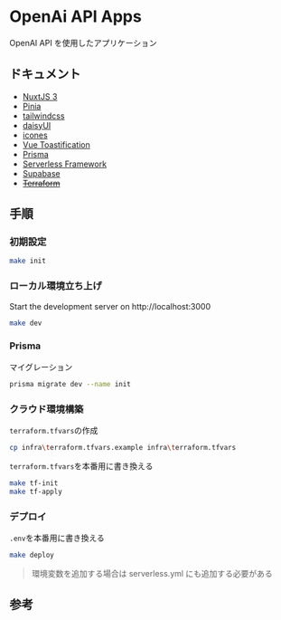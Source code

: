 # OpenAi API Apps

OpenAI API を使用したアプリケーション

## ドキュメント

-   [NuxtJS 3](https://nuxt.com/)
-   [Pinia](https://pinia.vuejs.org/core-concepts/)
-   [tailwindcss](https://tailwindcss.com/)
-   [daisyUI](https://daisyui.com/)
-   [icones](https://icones.js.org/)
-   [Vue Toastification](https://vue-toastification.maronato.dev/)
-   [Prisma](https://www.prisma.io/docs)
-   [Serverless Framework](https://www.serverless.com/)
-   [Supabase](https://app.supabase.com/project/xicccftxvthjqjbxhqnf)
-   ~~[Terraform](https://www.terraform.io/)~~

## 手順

### 初期設定

```bash
make init
```

### ローカル環境立ち上げ

Start the development server on http://localhost:3000

```bash
make dev
```

### Prisma

マイグレーション

```bash
prisma migrate dev --name init
```

### クラウド環境構築

`terraform.tfvars`の作成

```bash
cp infra\terraform.tfvars.example infra\terraform.tfvars
```

`terraform.tfvars`を本番用に書き換える

```bash
make tf-init
make tf-apply
```

### デプロイ

`.env`を本番用に書き換える

```bash
make deploy
```

> 環境変数を追加する場合は serverless.yml にも追加する必要がある

## 参考
